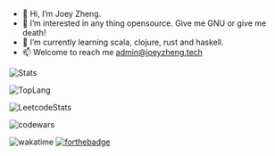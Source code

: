 <!---
joey5403/joey5403 is a ✨ special ✨ repository because its `README.md` (this file) appears on your GitHub profile.
You can click the Preview link to take a look at your changes.
--->
- 👋 Hi, I’m Joey Zheng.
- 👀 I’m interested in any thing opensource. Give me GNU or give me death!
- 🌱 I’m currently learning scala, clojure, rust and haskell.
- 📫 Welcome to reach me admin@joeyzheng.tech

![Stats](https://github-readme-stats.vercel.app/api?username=joey5403&theme=tokyonight&show_icons=true&count_private=true)

![TopLang](https://github-readme-stats.vercel.app/api/top-langs/?username=joey5403&theme=tokyonight&layout=compact&card_width=444)

![LeetcodeStats](https://leetcode.card.workers.dev/joey5403?theme=dark&font=baloo)

![codewars](https://www.codewars.com/users/joey5403/badges/large)
<!--
![WakaTimeStats](https://github-readme-stats.vercel.app/api/wakatime?username=joey5403)
-->
![wakatime](https://wakatime.com/badge/user/9b541262-192b-4f1c-8c7b-6b225e3b59f9.svg)
[![forthebadge](https://forthebadge.com/images/badges/made-with-out-pants.svg)](https://forthebadge.com)